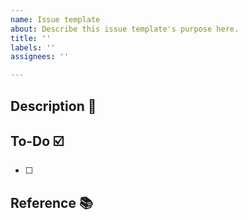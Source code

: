 ```yaml
---
name: Issue template
about: Describe this issue template's purpose here.
title: ''
labels: ''
assignees: ''

---
```


## Description 📝


## To-Do ☑️
- [ ] 

## Reference 📚
